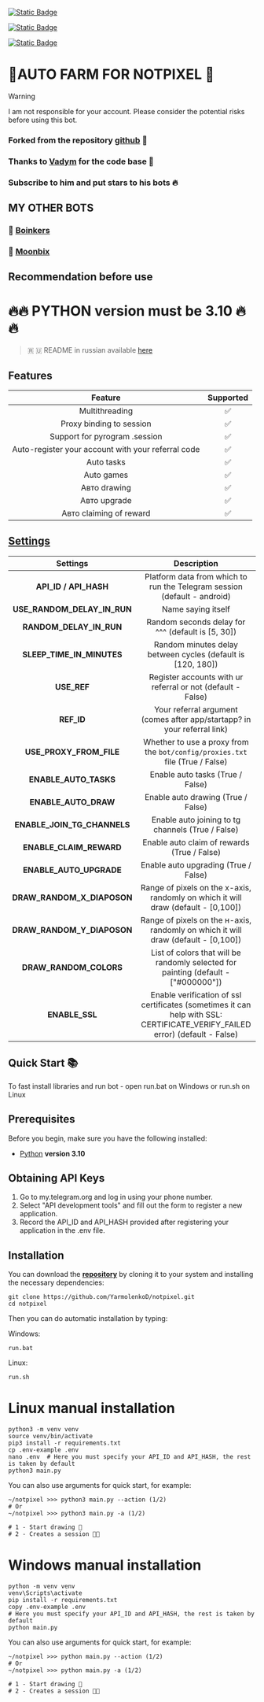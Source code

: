 [![Static Badge](https://img.shields.io/badge/Telegram-Channel-Link?style=for-the-badge&logo=Telegram&logoColor=white&logoSize=auto&color=blue)](https://t.me/hidden_coding)

[![Static Badge](https://img.shields.io/badge/Telegram-Chat-yes?style=for-the-badge&logo=Telegram&logoColor=white&logoSize=auto&color=blue)](https://t.me/hidden_codding_chat)

[![Static Badge](https://img.shields.io/badge/Telegram-Bot%20Link-Link?style=for-the-badge&logo=Telegram&logoColor=white&logoSize=auto&color=blue)](https://t.me/notpixel/app?startapp=f355876562)

# 🎨AUTO FARM FOR NOTPIXEL 🎨

> [!WARNING]
> I am not responsible for your account. Please consider the potential risks before using this bot.

### Forked from the repository [github](https://github.com/vadymfedorets/notpixel) 🎨
### Thanks to [Vadym](https://github.com/vadymfedorets) for the code base 🚀
### Subscribe to him and put stars to his bots 🔥

## MY OTHER BOTS

### 💩 [Boinkers](https://github.com/YarmolenkoD/boinkers)
### 🚀 [Moonbix](https://github.com/YarmolenkoD/moonbix)

## Recommendation before use

# 🔥🔥 PYTHON version must be 3.10 🔥🔥

> 🇷 🇺 README in russian available [here](README-RU.md)

## Features  
|                      Feature                       | Supported |
|:--------------------------------------------------:|:---------:|
|                   Multithreading                   |     ✅     |
|              Proxy binding to session              |     ✅     |
|           Support for pyrogram .session            |     ✅     |
| Auto-register your account with your referral code |     ✅     |
|                     Auto tasks                     |     ✅     |
|                     Auto games                     |     ✅     |
|                    Авто drawing                    |     ✅     |
|                    Авто upgrade                    |     ✅     |
|              Авто claiming of reward               |     ✅     |


## [Settings](https://github.com/YarmolenkoD/notpixel/blob/main/.env-example/)
|          Settings           |                                                         Description                                                          |
|:---------------------------:|:----------------------------------------------------------------------------------------------------------------------------:|
|    **API_ID / API_HASH**    |                           Platform data from which to run the Telegram session (default - android)                           |
| **USE_RANDOM_DELAY_IN_RUN** |                                                      Name saying itself                                                      |
|   **RANDOM_DELAY_IN_RUN**   |                                      Random seconds delay for ^^^ (default is [5, 30])                                       |
|  **SLEEP_TIME_IN_MINUTES**  |                                 Random minutes delay between cycles (default is [120, 180])                                  |
|         **USE_REF**         |                                 Register accounts with ur referral or not (default - False)                                  |
|         **REF_ID**          |                           Your referral argument (comes after app/startapp? in your referral link)                           |
|   **USE_PROXY_FROM_FILE**   |                         Whether to use a proxy from the `bot/config/proxies.txt` file (True / False)                         |
|    **ENABLE_AUTO_TASKS**    |                                               Enable auto tasks (True / False)                                               |
|    **ENABLE_AUTO_DRAW**     |                                              Enable auto drawing (True / False)                                              |
| **ENABLE_JOIN_TG_CHANNELS** |                                      Enable auto joining to tg channels (True / False)                                       |
|   **ENABLE_CLAIM_REWARD**   |                                         Enable auto claim of rewards (True / False)                                          |
|   **ENABLE_AUTO_UPGRADE**   |                                             Enable auto upgrading (True / False)                                             |
| **DRAW_RANDOM_X_DIAPOSON**  |                      Range of pixels on the x-axis, randomly on which it will draw (default - [0,100])                       |
| **DRAW_RANDOM_Y_DIAPOSON**  |                      Range of pixels on the н-axis, randomly on which it will draw (default - [0,100])                       |
|   **DRAW_RANDOM_COLORS**    |                     List of colors that will be randomly selected for painting  (default - ["#000000"])                      |
|       **ENABLE_SSL**        | Enable verification of ssl certificates (sometimes it can help with SSL: CERTIFICATE_VERIFY_FAILED error)  (default - False) |

## Quick Start 📚

To fast install libraries and run bot - open run.bat on Windows or run.sh on Linux

## Prerequisites
Before you begin, make sure you have the following installed:
- [Python](https://www.python.org/downloads/) **version 3.10**

## Obtaining API Keys
1. Go to my.telegram.org and log in using your phone number.
2. Select "API development tools" and fill out the form to register a new application.
3. Record the API_ID and API_HASH provided after registering your application in the .env file.

## Installation
You can download the [**repository**](https://github.com/YarmolenkoD/notpixel) by cloning it to your system and installing the necessary dependencies:
```shell
git clone https://github.com/YarmolenkoD/notpixel.git
cd notpixel
```

Then you can do automatic installation by typing:

Windows:
```shell
run.bat
```

Linux:
```shell
run.sh
```

# Linux manual installation
```shell
python3 -m venv venv
source venv/bin/activate
pip3 install -r requirements.txt
cp .env-example .env
nano .env  # Here you must specify your API_ID and API_HASH, the rest is taken by default
python3 main.py
```

You can also use arguments for quick start, for example:
```shell
~/notpixel >>> python3 main.py --action (1/2)
# Or
~/notpixel >>> python3 main.py -a (1/2)

# 1 - Start drawing 🎨️
# 2 - Creates a session 👨‍🎨
```

# Windows manual installation
```shell
python -m venv venv
venv\Scripts\activate
pip install -r requirements.txt
copy .env-example .env
# Here you must specify your API_ID and API_HASH, the rest is taken by default
python main.py
```

You can also use arguments for quick start, for example:
```shell
~/notpixel >>> python main.py --action (1/2)
# Or
~/notpixel >>> python main.py -a (1/2)

# 1 - Start drawing 🎨️
# 2 - Creates a session 👨‍🎨
```
